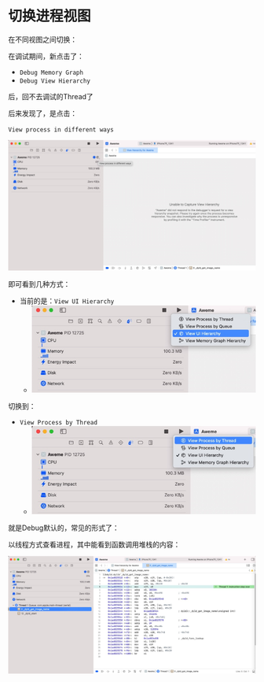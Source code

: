 # 切换进程视图

在不同视图之间切换：

在调试期间，新点击了：

* `Debug Memory Graph`
* `Debug View Hierarchy`

后，回不去调试的Thread了

后来发现了，是点击：

`View process in different ways`

![view_process_diff_ways](../assets/img/view_process_diff_ways.jpg)

即可看到几种方式：

* 当前的是：`View UI Hierarchy`
  * ![view_ui_hierarchy](../assets/img/view_ui_hierarchy.jpg)

切换到：

* `View Process by Thread`
  * ![change_to_view_process](../assets/img/change_to_view_process.jpg)

就是Debug默认的，常见的形式了：

以线程方式查看进程，其中能看到函数调用堆栈的内容：

![debug_view_threads](../assets/img/debug_view_threads.jpg)
